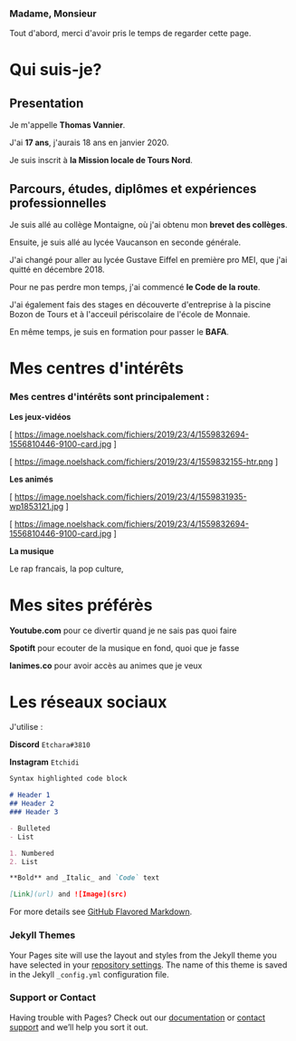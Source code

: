### Madame, Monsieur

Tout d'abord, merci d'avoir pris le temps de regarder cette page.

# Qui suis-je?

## Presentation

Je m'appelle **Thomas Vannier**.

J'ai **17 ans**, j'aurais 18 ans en janvier 2020.

Je suis inscrit à **la Mission locale de Tours Nord**.

## Parcours, études, diplômes et expériences professionnelles

Je suis allé au collège Montaigne, où j'ai obtenu mon **brevet des collèges**.

Ensuite, je suis allé au lycée Vaucanson en seconde générale.

J'ai changé pour aller au lycée Gustave Eiffel en première pro MEI, que j'ai quitté en décembre 2018.

Pour ne pas perdre mon temps, j'ai commencé **le Code de la route**.

J'ai également fais des stages en découverte d'entreprise à la piscine Bozon de Tours et à l'acceuil périscolaire de l'école de Monnaie.

En même temps, je suis en formation pour passer le **BAFA**.


# Mes centres d'intérêts

### Mes centres d'intérêts sont principalement :



**Les jeux-vidéos**

[ https://image.noelshack.com/fichiers/2019/23/4/1559832694-1556810446-9100-card.jpg ]

[ https://image.noelshack.com/fichiers/2019/23/4/1559832155-htr.png ]



**Les animés**

[ https://image.noelshack.com/fichiers/2019/23/4/1559831935-wp1853121.jpg ]

[ https://image.noelshack.com/fichiers/2019/23/4/1559832694-1556810446-9100-card.jpg ]



**La musique**

Le rap francais,
la pop culture,

# Mes sites préférès

**Youtube.com** pour ce divertir quand je ne sais pas quoi faire

**Spotift** pour ecouter de la musique en fond, quoi que je fasse

**Ianimes.co** pour avoir accès au animes que je veux

# Les réseaux sociaux

J'utilise :

**Discord** `Etchara#3810`

**Instagram** `Etchidi`


```markdown
Syntax highlighted code block

# Header 1
## Header 2
### Header 3

- Bulleted
- List

1. Numbered
2. List

**Bold** and _Italic_ and `Code` text

[Link](url) and ![Image](src)
```

For more details see [GitHub Flavored Markdown](https://guides.github.com/features/mastering-markdown/).

### Jekyll Themes

Your Pages site will use the layout and styles from the Jekyll theme you have selected in your [repository settings](https://github.com/etchara/Bonjour/settings). The name of this theme is saved in the Jekyll `_config.yml` configuration file.

### Support or Contact

Having trouble with Pages? Check out our [documentation](https://help.github.com/categories/github-pages-basics/) or [contact support](https://github.com/contact) and we’ll help you sort it out.
